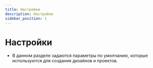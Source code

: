 ```yaml
---
title: Настройки
description: Настройки
sidebar_position: 1
---
```


# Настройки
* В данном разделе задаются параметры по умолчанию, которые используются для создания дизайнов и проектов.